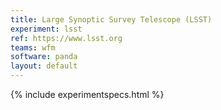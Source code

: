 ```yaml
---
title: Large Synoptic Survey Telescope (LSST)
experiment: lsst
ref: https://www.lsst.org
teams: wfm
software: panda
layout: default
---
```


{% include experimentspecs.html %}
